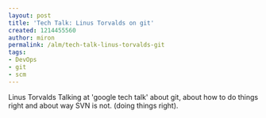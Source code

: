 ```yaml
---
layout: post
title: 'Tech Talk: Linus Torvalds on git'
created: 1214455560
author: miron
permalink: /alm/tech-talk-linus-torvalds-git
tags:
- DevOps
- git
- scm
---
```

<p><span class="thmr_call" id="thmr_42"><span class="thmr_call" id="thmr_6"><p>Linus Torvalds Talking at 'google tech talk' about git, about how to do things right and about way SVN is not. (doing things right).</p></span></span></p>
